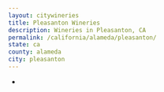 ```yaml
---
layout: citywineries
title: Pleasanton Wineries
description: Wineries in Pleasanton, CA
permalink: /california/alameda/pleasanton/
state: ca
county: alameda
city: pleasanton
---
```

-
